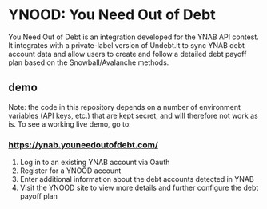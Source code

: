 # YNOOD: You Need Out of Debt
You Need Out of Debt is an integration developed for the YNAB API contest. It integrates with a private-label version of Undebt.it to sync YNAB debt account data and allow users to create and follow a detailed debt payoff plan based on the Snowball/Avalanche methods.

## demo
Note: the code in this repository depends on a number of environment variables (API keys, etc.) that are kept secret, and will therefore not work as is. To see a working live demo, go to:

### https://ynab.youneedoutofdebt.com/
1) Log in to an existing YNAB account via Oauth
2) Register for a YNOOD account
3) Enter additional information about the debt accounts detected in YNAB
4) Visit the YNOOD site to view more details and further configure the debt payoff plan
